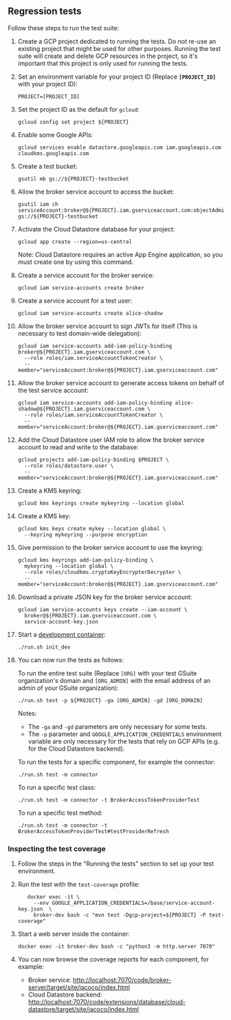 ## Regression tests

Follow these steps to run the test suite:

1.  Create a GCP project dedicated to running the tests. Do *not* re-use an existing project
    that might be used for other purposes. Running the test suite will create and delete
    GCP resources in the project, so it's important that this project is only used for running
    the tests.

2.  Set an environment variable for your project ID (Replace **`[PROJECT_ID]`** with your project ID):
    ```shell
    PROJECT=[PROJECT_ID]
    ```

3.  Set the project ID as the default for `gcloud`:

    ```shell
    gcloud config set project ${PROJECT}
    ```
    
4.  Enable some Google APIs:

    ```shell
    gcloud services enable datastore.googleapis.com iam.googleapis.com cloudkms.googleapis.com
    ```

5.  Create a test bucket:

    ```shell
    gsutil mb gs://${PROJECT}-testbucket
    ```

6.  Allow the broker service account to access the bucket:

    ```shell
    gsutil iam ch serviceAccount:broker@${PROJECT}.iam.gserviceaccount.com:objectAdmin gs://${PROJECT}-testbucket
    ```

7.  Activate the Cloud Datastore database for your project:

    ```shell
    gcloud app create --region=us-central
    ```
    Note: Cloud Datastore requires an active App Engine application, so you must create one by using this command.

8.  Create a service account for the broker service:

    ```shell
    gcloud iam service-accounts create broker
    ```

9.  Create a service account for a test user:

    ```shell
    gcloud iam service-accounts create alice-shadow
    ```

10. Allow the broker service account to sign JWTs for itself (This is necessary to test domain-wide delegation):

    ```shell
    gcloud iam service-accounts add-iam-policy-binding broker@${PROJECT}.iam.gserviceaccount.com \
      --role roles/iam.serviceAccountTokenCreator \
      --member="serviceAccount:broker@${PROJECT}.iam.gserviceaccount.com"
    ```

11. Allow the broker service account to generate access tokens on behalf of the test service account:

    ```shell
    gcloud iam service-accounts add-iam-policy-binding alice-shadow@${PROJECT}.iam.gserviceaccount.com \
      --role roles/iam.serviceAccountTokenCreator \
      --member="serviceAccount:broker@${PROJECT}.iam.gserviceaccount.com"
    ```

12. Add the Cloud Datastore user IAM role to allow the broker service account to read and write to the database:

    ```shell
    gcloud projects add-iam-policy-binding $PROJECT \
      --role roles/datastore.user \
      --member="serviceAccount:broker@${PROJECT}.iam.gserviceaccount.com"
    ```

13. Create a KMS keyring:

    ```shell
    gcloud kms keyrings create mykeyring --location global
    ```

14. Create a KMS key:

    ```shell
    gcloud kms keys create mykey --location global \
      --keyring mykeyring --purpose encryption
    ```

15. Give permission to the broker service account to use the keyring:

    ```shell
    gcloud kms keyrings add-iam-policy-binding \
      mykeyring --location global \
      --role roles/cloudkms.cryptoKeyEncrypterDecrypter \
      --member="serviceAccount:broker@${PROJECT}.iam.gserviceaccount.com"
    ```

16. Download a private JSON key for the broker service account:

    ```shell
    gcloud iam service-accounts keys create --iam-account \
      broker@${PROJECT}.iam.gserviceaccount.com \
      service-account-key.json
    ```

17. Start a [development container](development.md):

    ```shell
    ./run.sh init_dev
    ```

18. You can now run the tests as follows:

    To run the entire test suite (Replace `[ORG]` with your test GSuite organization's domain and `[ORG_ADMIN]` with
    the email address of an admin of your GSuite organization):

    ```shell
    ./run.sh test -p ${PROJECT} -ga [ORG_ADMIN] -gd [ORG_DOMAIN]
    ```

    Notes:
    *   The `-ga` and `-gd` parameters are only necessary for some tests.
    *   The `-p` parameter and `GOOGLE_APPLICATION_CREDENTIALS` environment variable are only necessary for the tests
        that rely on GCP APIs (e.g. for the Cloud Datastore backend).

    To run the tests for a specific component, for example the connector:

    ```shell
    ./run.sh test -m connector
    ```

    To run a specific test class:

    ```shell
    ./run.sh test -m connector -t BrokerAccessTokenProviderTest
    ```

    To run a specific test method:

    ```shell
    ./run.sh test -m connector -t BrokerAccessTokenProviderTest#testProviderRefresh
    ```

### Inspecting the test coverage

1.  Follow the steps in the "Running the tests" section to set up your test environment.

2.  Run the test with the `test-coverage` profile:

    ```shell
       docker exec -it \
         --env GOOGLE_APPLICATION_CREDENTIALS=/base/service-account-key.json  \
         broker-dev bash -c "mvn test -Dgcp-project=${PROJECT} -P test-coverage"
    ```

3.  Start a web server inside the container:

    ```shell
    docker exec -it broker-dev bash -c "python3 -m http.server 7070"
    ```

4.  You can now browse the coverage reports for each component, for example:
    *   Broker service: <http://localhost:7070/code/broker-server/target/site/jacoco/index.html>
    *   Cloud Datastore backend: <http://localhost:7070/code/extensions/database/cloud-datastore/target/site/jacoco/index.html>
